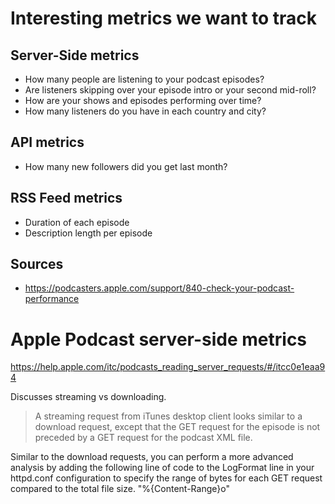 # Interesting metrics we want to track

## Server-Side metrics

- How many people are listening to your podcast episodes?
- Are listeners skipping over your episode intro or your second mid-roll?
- How are your shows and episodes performing over time?
- How many listeners do you have in each country and city?

## API metrics

- How many new followers did you get last month?

## RSS Feed metrics

- Duration of each episode
- Description length per episode

## Sources

- https://podcasters.apple.com/support/840-check-your-podcast-performance

# Apple Podcast server-side metrics

https://help.apple.com/itc/podcasts_reading_server_requests/#/itcc0e1eaa94

Discusses streaming vs downloading.

> A streaming request from iTunes desktop client looks similar to a download request, except that the GET request for the episode is not preceded by a GET request for the podcast XML file.

Similar to the download requests, you can perform a more advanced analysis by adding the following line of code to the LogFormat line in your httpd.conf configuration to specify the range of bytes for each GET request compared to the total file size.
\"%{Content-Range}o\"
